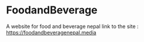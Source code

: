 # FoodandBeverage
 A website for food and beverage nepal
link to the site : https://foodandbeveragenepal.media
